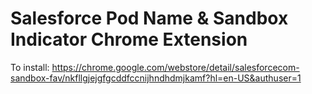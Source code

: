 # Salesforce Pod Name & Sandbox Indicator Chrome Extension

To install: https://chrome.google.com/webstore/detail/salesforcecom-sandbox-fav/nkfllgjejgfgcddfccnijhndhdmjkamf?hl=en-US&authuser=1
